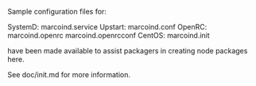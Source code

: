 Sample configuration files for:

SystemD: marcoind.service
Upstart: marcoind.conf
OpenRC:  marcoind.openrc
         marcoind.openrcconf
CentOS:  marcoind.init

have been made available to assist packagers in creating node packages here.

See doc/init.md for more information.

